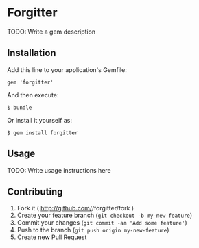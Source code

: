 # Forgitter

TODO: Write a gem description

## Installation

Add this line to your application's Gemfile:

    gem 'forgitter'

And then execute:

    $ bundle

Or install it yourself as:

    $ gem install forgitter

## Usage

TODO: Write usage instructions here

## Contributing

1. Fork it ( http://github.com/<my-github-username>/forgitter/fork )
2. Create your feature branch (`git checkout -b my-new-feature`)
3. Commit your changes (`git commit -am 'Add some feature'`)
4. Push to the branch (`git push origin my-new-feature`)
5. Create new Pull Request
